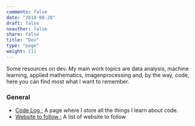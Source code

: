 ```yaml
---
comments: false
date: "2018-08-20"
draft: false
noauthor: false
share: false
title: "Dev"
type: "page"
weight: 111
---
```


Some resources on dev. My main work topics are data analysis, machine learning, applied mathematics, imagenprocessing and, by the way, code, here you can find most what I want to remember.

### General

- [Code Log :](/dev/code-log/) A page where I store all the things I learn about code.
- [Website to follow :](/dev/to-follow) A list of website to follow